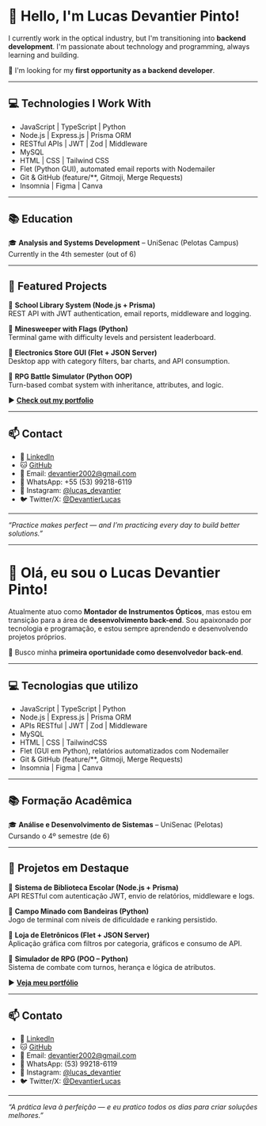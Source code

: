 # 👋 Hello, I'm Lucas Devantier Pinto!

I currently work in the optical industry, but I'm transitioning into **backend development**. I'm passionate about technology and programming, always learning and building.

🎯 I'm looking for my **first opportunity as a backend developer**.

---

## 💻 Technologies I Work With
- JavaScript | TypeScript | Python
- Node.js | Express.js | Prisma ORM
- RESTful APIs | JWT | Zod | Middleware
- MySQL
- HTML | CSS | Tailwind CSS
- Flet (Python GUI), automated email reports with Nodemailer
- Git & GitHub (feature/**, Gitmoji, Merge Requests)
- Insomnia | Figma | Canva

---

## 📚 Education
🎓 **Analysis and Systems Development** – UniSenac (Pelotas Campus)  
Currently in the 4th semester (out of 6)

---

## 🧪 Featured Projects
🔹 **School Library System (Node.js + Prisma)**  
REST API with JWT authentication, email reports, middleware and logging.

🔹 **Minesweeper with Flags (Python)**  
Terminal game with difficulty levels and persistent leaderboard.

🔹 **Electronics Store GUI (Flet + JSON Server)**  
Desktop app with category filters, bar charts, and API consumption.

🔹 **RPG Battle Simulator (Python OOP)**  
Turn-based combat system with inheritance, attributes, and logic.

▶️ **[Check out my portfolio](https://portfolio-black-tau-69.vercel.app/)**

---

## 📫 Contact
- 💼 [LinkedIn](https://www.linkedin.com/in/lucas-devantier-pinto-184b4b232)
- 🐱 [GitHub](https://github.com/Devantier200)
- 📧 Email: devantier2002@gmail.com
- 📱 WhatsApp: +55 (53) 99218-6119
- 📸 Instagram: [@lucas_devantier](https://instagram.com/lucas_devantier)
- 🐦 Twitter/X: [@DevantierLucas](https://twitter.com/DevantierLucas)

---

_“Practice makes perfect — and I’m practicing every day to build better solutions.”_

---

# 👋 Olá, eu sou o Lucas Devantier Pinto!

Atualmente atuo como **Montador de Instrumentos Ópticos**, mas estou em transição para a área de **desenvolvimento back-end**. Sou apaixonado por tecnologia e programação, e estou sempre aprendendo e desenvolvendo projetos próprios.

🎯 Busco minha **primeira oportunidade como desenvolvedor back-end**.

---

## 💻 Tecnologias que utilizo
- JavaScript | TypeScript | Python
- Node.js | Express.js | Prisma ORM
- APIs RESTful | JWT | Zod | Middleware
- MySQL
- HTML | CSS | TailwindCSS
- Flet (GUI em Python), relatórios automatizados com Nodemailer
- Git & GitHub (feature/**, Gitmoji, Merge Requests)
- Insomnia | Figma | Canva

---

## 📚 Formação Acadêmica
🎓 **Análise e Desenvolvimento de Sistemas** – UniSenac (Pelotas)  
Cursando o 4º semestre (de 6)

---

## 🧪 Projetos em Destaque
🔹 **Sistema de Biblioteca Escolar (Node.js + Prisma)**  
API RESTful com autenticação JWT, envio de relatórios, middleware e logs.

🔹 **Campo Minado com Bandeiras (Python)**  
Jogo de terminal com níveis de dificuldade e ranking persistido.

🔹 **Loja de Eletrônicos (Flet + JSON Server)**  
Aplicação gráfica com filtros por categoria, gráficos e consumo de API.

🔹 **Simulador de RPG (POO – Python)**  
Sistema de combate com turnos, herança e lógica de atributos.

▶️ **[Veja meu portfólio](https://portfolio-black-tau-69.vercel.app/)**

---

## 📫 Contato
- 💼 [LinkedIn](https://www.linkedin.com/in/lucas-devantier-pinto-184b4b232)
- 🐱 [GitHub](https://github.com/Devantier200)
- 📧 Email: devantier2002@gmail.com
- 📱 WhatsApp: (53) 99218-6119
- 📸 Instagram: [@lucas_devantier](https://instagram.com/lucas_devantier)
- 🐦 Twitter/X: [@DevantierLucas](https://twitter.com/DevantierLucas)

---

_“A prática leva à perfeição — e eu pratico todos os dias para criar soluções melhores.”_
